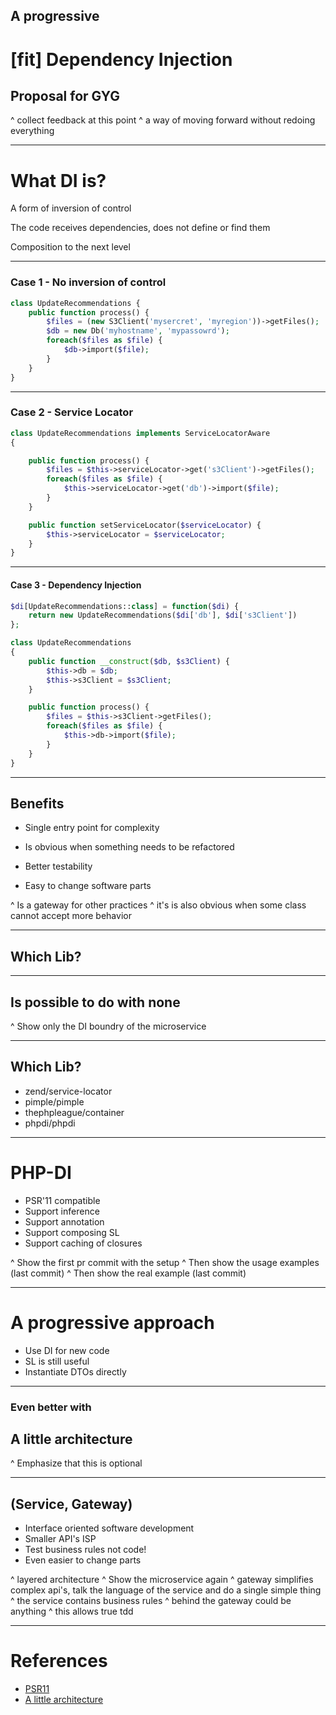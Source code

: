 ## A progressive 
# [fit] Dependency Injection
## Proposal for GYG


^ collect feedback at this point
^ a way of moving forward without redoing everything

---

# What DI is?

A form of inversion of control

The code receives dependencies, does not define or find them

Composition to the next level

----

### Case 1 - No inversion of control

```php
class UpdateRecommendations {
    public function process() {
        $files = (new S3Client('mysercret', 'myregion'))->getFiles();
        $db = new Db('myhostname', 'mypassowrd');
        foreach($files as $file) {
            $db->import($file);
        }
    }
}
```

---


### Case 2 - Service Locator

```php
class UpdateRecommendations implements ServiceLocatorAware
{

    public function process() {
        $files = $this->serviceLocator->get('s3Client')->getFiles();
        foreach($files as $file) {
            $this->serviceLocator->get('db')->import($file);
        }
    }

    public function setServiceLocator($serviceLocator) {
        $this->serviceLocator = $serviceLocator;
    }
}
```

----


#### Case 3 - Dependency Injection

```php
$di[UpdateRecommendations::class] = function($di) {
    return new UpdateRecommendations($di['db'], $di['s3Client'])
};

class UpdateRecommendations
{
    public function __construct($db, $s3Client) {
        $this->db = $db;
        $this->s3Client = $s3Client;
    }

    public function process() {
        $files = $this->s3Client->getFiles();
        foreach($files as $file) {
            $this->db->import($file);
        }
    }
}
```

---

## Benefits


- Single entry point for complexity

- Is obvious when something needs to be refactored

- Better testability

- Easy to change software parts

^ Is a gateway for other practices
^ it's is also obvious when some class cannot accept more behavior

----

## Which Lib?

----

## Is possible to do with none

^ Show only the DI boundry of the microservice

----

## Which Lib?

- zend/service-locator
- pimple/pimple
- thephpleague/container
- phpdi/phpdi

----

# PHP-DI

 - PSR'11 compatible
 - Support inference
 - Support annotation
 - Support composing SL
 - Support caching of closures

^ Show the first pr commit with the setup
^ Then show the usage examples (last commit)
^ Then show the real example (last commit)

----

# A progressive approach

- Use DI for new code
- SL is still useful
- Instantiate DTOs directly

---

### Even better with


## A little architecture


^ Emphasize that this is optional

---

## (Service, Gateway)


- Interface oriented software development
- Smaller API's ISP
- Test business rules not code!
- Even easier to change parts

^ layered architecture
^ Show the microservice again
^ gateway simplifies complex api's, talk the language of the service and do a single simple thing
^ the service contains business rules
^ behind the gateway could be anything
^ this allows true tdd


---

# References

- [PSR11](https://www.php-fig.org/psr/psr-11/meta/)
- [A little architecture](http://blog.cleancoder.com/uncle-bob/2016/01/04/ALittleArchitecture.html)
